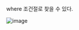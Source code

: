where 조건절로 찾을 수 있다.

![image](https://user-images.githubusercontent.com/85022962/148302990-0908a812-ba04-4c84-96a7-a068ed7a5d7e.png)
